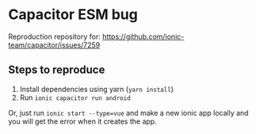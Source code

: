 # Capacitor ESM bug

Reproduction repository for: https://github.com/ionic-team/capacitor/issues/7259

## Steps to reproduce
1. Install dependencies using yarn (`yarn install`)
2. Run `ionic capacitor run android`


Or, just run `ionic start --type=vue` and make a new ionic app locally and you will get the error when it creates the app.
